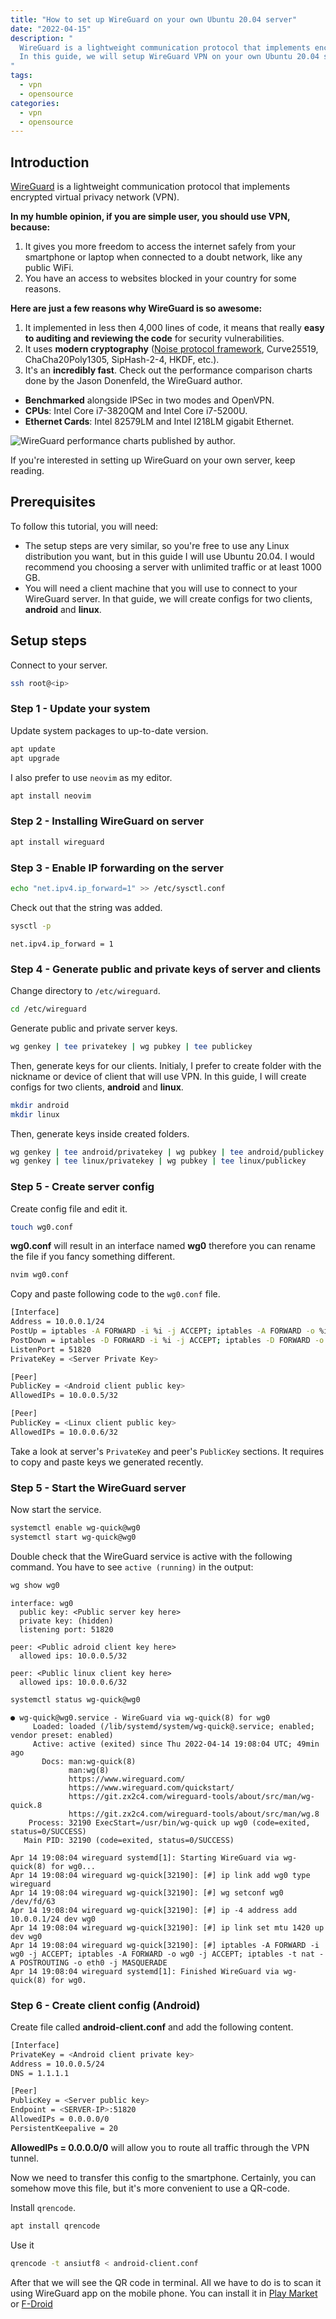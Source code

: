 ```yaml
---
title: "How to set up WireGuard on your own Ubuntu 20.04 server"
date: "2022-04-15"
description: "
  WireGuard is a lightweight communication protocol that implements encrypted virtual privacy network.
  In this guide, we will setup WireGuard VPN on your own Ubuntu 20.04 server.
"
tags:
  - vpn
  - opensource
categories:
  - vpn
  - opensource
---
```


## Introduction

[WireGuard](https://www.wireguard.com/) is a lightweight communication protocol that implements encrypted virtual privacy network (VPN).

**In my humble opinion, if you are simple user, you should use VPN, because:**

1. It gives you more freedom to access the internet safely from your smartphone or laptop when connected to a doubt network, like any public WiFi.
2. You have an access to websites blocked in your country for some reasons.

**Here are just a few reasons why WireGuard is so awesome:**

1. It implemented in less then 4,000 lines of code, it means that really **easy to auditing and reviewing the code** for security vulnerabilities.
2. It uses **modern cryptography** ([Noise protocol framework](http://www.noiseprotocol.org/), Curve25519, ChaCha20Poly1305, SipHash-2-4, HKDF, etc.).
3. It's an **incredibly fast**. Check out the performance comparison charts done by the Jason Donenfeld, the WireGuard author.

- **Benchmarked** alongside IPSec in two modes and OpenVPN.
- **CPUs**: Intel Core i7-3820QM and Intel Core i7-5200U.
- **Ethernet Cards**: Intel 82579LM and Intel I218LM gigabit Ethernet.

![WireGuard performance charts published by author.](img/setup-wireguard-vpn/performance-by-author.png)

If you're interested in setting up WireGuard on your own server, keep reading.

## Prerequisites

To follow this tutorial, you will need:

- The setup steps are very similar, so you're free to use any Linux distribution you want, but in this guide I will use Ubuntu 20.04.
  I would recommend you choosing a server with unlimited traffic or at least 1000 GB.
- You will need a client machine that you will use to connect to your WireGuard server. In that guide, we will create configs for two clients, **android** and **linux**.

## Setup steps

Connect to your server.

```bash
ssh root@<ip>
```

### Step 1 - Update your system

Update system packages to up-to-date version.

```bash
apt update
apt upgrade
```

I also prefer to use `neovim` as my editor.

```bash
apt install neovim
```

### Step 2 - Installing WireGuard on server

```bash
apt install wireguard
```

### Step 3 - Enable IP forwarding on the server

```bash
echo "net.ipv4.ip_forward=1" >> /etc/sysctl.conf
```

Check out that the string was added.

```bash
sysctl -p
```

```output
net.ipv4.ip_forward = 1
```

### Step 4 - Generate public and private keys of server and clients

Change directory to `/etc/wireguard`.

```bash
cd /etc/wireguard
```

Generate public and private server keys.

```bash
wg genkey | tee privatekey | wg pubkey | tee publickey
```

Then, generate keys for our clients.
Initialy, I prefer to create folder with the nickname or device of client that will use VPN.
In this guide, I will create configs for two clients, **android** and **linux**.

```bash
mkdir android
mkdir linux
```

Then, generate keys inside created folders.

```bash
wg genkey | tee android/privatekey | wg pubkey | tee android/publickey
wg genkey | tee linux/privatekey | wg pubkey | tee linux/publickey
```

### Step 5 - Create server config

Create config file and edit it.

```bash
touch wg0.conf
```

**wg0.conf** will result in an interface named **wg0** therefore you can rename the file if you fancy something different.

```bash
nvim wg0.conf
```

Copy and paste following code to the `wg0.conf` file.

```bash {linenos=true}
[Interface]
Address = 10.0.0.1/24
PostUp = iptables -A FORWARD -i %i -j ACCEPT; iptables -A FORWARD -o %i -j ACCEPT; iptables -t nat -A POSTROUTING -o eth0 -j MASQUERADE
PostDown = iptables -D FORWARD -i %i -j ACCEPT; iptables -D FORWARD -o %i -j ACCEPT; iptables -t nat -D POSTROUTING -o eth0 -j MASQUERADE
ListenPort = 51820
PrivateKey = <Server Private Key>

[Peer]
PublicKey = <Android client public key>
AllowedIPs = 10.0.0.5/32

[Peer]
PublicKey = <Linux client public key>
AllowedIPs = 10.0.0.6/32
```

Take a look at server's `PrivateKey` and peer's `PublicKey` sections.
It requires to copy and paste keys we generated recently.

### Step 5 - Start the WireGuard server

Now start the service.

```bash
systemctl enable wg-quick@wg0
systemctl start wg-quick@wg0
```

Double check that the WireGuard service is active with the following command. You have to see `active (running)` in the output:

```bash
wg show wg0
```

```output
interface: wg0
  public key: <Public server key here>
  private key: (hidden)
  listening port: 51820

peer: <Public adroid client key here>
  allowed ips: 10.0.0.5/32

peer: <Public linux client key here>
  allowed ips: 10.0.0.6/32
```

```bash
systemctl status wg-quick@wg0
```

```output
● wg-quick@wg0.service - WireGuard via wg-quick(8) for wg0
     Loaded: loaded (/lib/systemd/system/wg-quick@.service; enabled; vendor preset: enabled)
     Active: active (exited) since Thu 2022-04-14 19:08:04 UTC; 49min ago
       Docs: man:wg-quick(8)
             man:wg(8)
             https://www.wireguard.com/
             https://www.wireguard.com/quickstart/
             https://git.zx2c4.com/wireguard-tools/about/src/man/wg-quick.8
             https://git.zx2c4.com/wireguard-tools/about/src/man/wg.8
    Process: 32190 ExecStart=/usr/bin/wg-quick up wg0 (code=exited, status=0/SUCCESS)
   Main PID: 32190 (code=exited, status=0/SUCCESS)

Apr 14 19:08:04 wireguard systemd[1]: Starting WireGuard via wg-quick(8) for wg0...
Apr 14 19:08:04 wireguard wg-quick[32190]: [#] ip link add wg0 type wireguard
Apr 14 19:08:04 wireguard wg-quick[32190]: [#] wg setconf wg0 /dev/fd/63
Apr 14 19:08:04 wireguard wg-quick[32190]: [#] ip -4 address add 10.0.0.1/24 dev wg0
Apr 14 19:08:04 wireguard wg-quick[32190]: [#] ip link set mtu 1420 up dev wg0
Apr 14 19:08:04 wireguard wg-quick[32190]: [#] iptables -A FORWARD -i wg0 -j ACCEPT; iptables -A FORWARD -o wg0 -j ACCEPT; iptables -t nat -A POSTROUTING -o eth0 -j MASQUERADE
Apr 14 19:08:04 wireguard systemd[1]: Finished WireGuard via wg-quick(8) for wg0.
```

### Step 6 - Create client config (Android)

Create file called **android-client.conf** and add the following content.

```bash
[Interface]
PrivateKey = <Android client private key>
Address = 10.0.0.5/24
DNS = 1.1.1.1

[Peer]
PublicKey = <Server public key>
Endpoint = <SERVER-IP>:51820
AllowedIPs = 0.0.0.0/0
PersistentKeepalive = 20
```

**AllowedIPs = 0.0.0.0/0** will allow you to route all traffic through the VPN tunnel.

Now we need to transfer this config to the smartphone. Certainly, you can somehow move this file, but it's more convenient to use a QR-code.

Install `qrencode`.

```bash
apt install qrencode
```

Use it

```bash
qrencode -t ansiutf8 < android-client.conf
```

After that we will see the QR code in terminal.
All we have to do is to scan it using WireGuard app on the mobile phone.
You can install it in [Play Market](https://play.google.com/store/apps/details?id=com.wireguard.android&hl=en_US&gl=US) or [F-Droid](https://f-droid.org/packages/com.wireguard.android)
